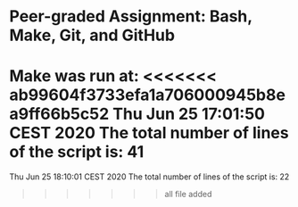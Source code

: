 # Peer-graded Assignment: Bash, Make, Git, and GitHub
 **Make** was run at:
<<<<<<< ab99604f3733efa1a706000945b8ea9ff66b5c52
Thu Jun 25 17:01:50 CEST 2020
The total number of lines of the script is:
41
=======
Thu Jun 25 18:10:01 CEST 2020
The total number of lines of the script is:
22
>>>>>>> all file added
